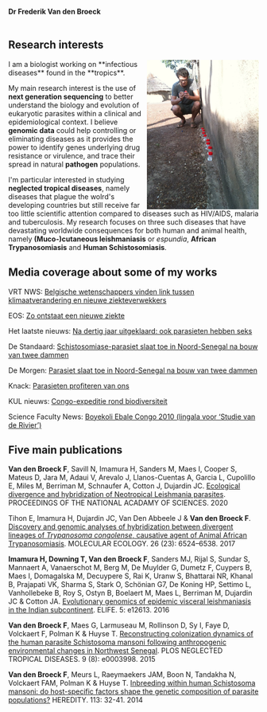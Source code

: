 **Dr Frederik Van den Broeck** <br />
<a href="https://twitter.com/FBroeck" class="right" class="twitter-follow-button" data-show-count="false"></a><script async src="//platform.twitter.com/widgets.js" charset="utf-8"></script> <br />

## Research interests
<img align="right" height="300" src="images/IMG_1380.jpeg">
I am a biologist working on **infectious diseases** found in the **tropics**. 

My main research interest is the use of **next generation sequencing** to better understand the biology and evolution of eukaryotic parasites within a clinical and epidemiological context. I believe **genomic data** could help controlling or eliminating diseases as it provides the power to identify genes underlying drug resistance or virulence, and trace their spread in natural **pathogen** populations.

I'm particular interested in studying **neglected tropical diseases**, namely diseases that plague the wolrd's developing countries but still receive far too little scientific attention compared to diseases such as HIV/AIDS, malaria and tuberculosis. My research focuses on three such diseases that have devastating worldwide consequences for both human and animal health, namely **(Muco-)cutaneous leishmaniasis** or *espundia*, **African Trypanosomiasis** and **Human Schistosomiasis**.

## Media coverage about some of my works
VRT NWS: [Belgische wetenschappers vinden link tussen klimaatverandering en nieuwe ziekteverwekkers](https://www.vrt.be/vrtnws/nl/2020/09/23/klimaatveradnering-nieuwe-ziekte-itg/)

EOS: [Zo ontstaat een nieuwe ziekte](https://www.eoswetenschap.eu/natuur-milieu/zo-ontstaat-een-nieuwe-ziekte)

Het laatste nieuws: [Na dertig jaar uitgeklaard: ook parasieten hebben seks](https://www.hln.be/wetenschap-planeet/wetenschap/na-dertig-jaar-uitgeklaard-ook-parasieten-hebben-seks~a662bcc5/)

De Standaard: [Schistosomiase-parasiet slaat toe in Noord-Senegal na bouw van twee dammen](https://www.standaard.be/cnt/dmf20150814_01818987)

De Morgen: [Parasiet slaat toe in Noord-Senegal na bouw van twee dammen](https://www.demorgen.be/nieuws/parasiet-slaat-toe-in-noord-senegal-na-bouw-van-twee-dammen~b7b24dce/)

Knack: [Parasieten profiteren van ons](https://bio.kuleuven.be/eeb/lbeg/docs/Knack-02-09-2015-Parasieten%20profiteren%20van%20ons.pdf)

KUL nieuws: [Congo-expeditie rond biodiversiteit](https://nieuws.kuleuven.be/nl/campuskrant/0910/08/congo-expeditie-rond-biodiversiteit)

Science Faculty News: [Boyekoli Ebale Congo 2010 (lingala voor ‘Studie van de Rivier’)]()

## Five main publications

**Van den Broeck F**, Savill N, Imamura H, Sanders M, Maes I, Cooper S, Mateus D, Jara M, Adaui V, Arevalo J, Llanos-Cuentas A, Garcia L, Cupolillo E, Miles M, Berriman M, Schnaufer A, Cotton J, Dujardin JC. [Ecological divergence and hybridization of Neotropical Leishmania parasites](https://www.pnas.org/content/early/2020/09/18/1920136117). PROCEEDINGS OF THE NATIONAL ACADAMY OF SCIENCES. 2020

Tihon E, Imamura H, Dujardin JC, Van Den Abbeele J & **Van den Broeck F**. [Discovery and genomic analyses of hybridization between divergent lineages of *Trypanosoma congolense*, causative agent of Animal African Trypanosomiasis](http://onlinelibrary.wiley.com/doi/10.1111/mec.14271/abstract). MOLECULAR ECOLOGY. 26 (23): 6524–6538. 2017

**Imamura H, Downing T, Van den Broeck F**, Sanders MJ, Rijal S, Sundar S, Mannaert A, Vanaerschot M, Berg M, De Muylder G, Dumetz F, Cuypers B, Maes I, Domagalska M, Decuypere S, Rai K, Uranw S, Bhattarai NR, Khanal B, Prajapati VK, Sharma S, Stark O, Schönian G7, De Koning HP, Settimo L, Vanhollebeke B, Roy S, Ostyn B, Boelaert M, Maes L, Berriman M, Dujardin JC & Cotton JA. [Evolutionary genomics of epidemic visceral leishmaniasis in the Indian subcontinent](https://doi.org/10.7554/eLife.12613). ELIFE. 5: e12613. 2016

**Van den Broeck F**, Maes G, Larmuseau M, Rollinson D, Sy I, Faye D, Volckaert F, Polman K & Huyse T. [Reconstructing colonization dynamics of the human parasite Schistosoma mansoni following anthropogenic environmental changes in Northwest Senegal](https://doi.org/10.1371/journal.pntd.0003998). PLOS NEGLECTED TROPICAL DISEASES. 9 (8): e0003998. 2015

**Van den Broeck F**, Meurs L, Raeymaekers JAM, Boon N, Tandakha N, Volckaert FAM, Polman K & Huyse T. [Inbreeding within human Schistosoma mansoni: do host-specific factors shape the genetic composition of parasite populations?](https://doi.org/10.1038/hdy.2014.13) HEREDITY. 113: 32-41. 2014

